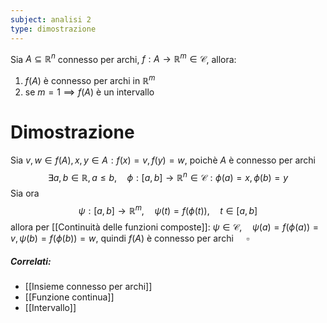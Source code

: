 ```yaml
---
subject: analisi 2
type: dimostrazione
---
```

Sia $A\subseteq\mathbb{R}^n$ connesso per archi, $f:A\to\mathbb{R}^m\in\mathcal{C}$, allora:
1. $f(A)$ è connesso per archi in $\mathbb{R}^m$
2. se $m=1\implies f(A)$ è un intervallo
# Dimostrazione
Sia $v,w\in f(A), x,y\in A:f(x)=v,f(y)=w$, poichè $A$ è connesso per archi
$$
\exists a,b\in\mathbb{R},a\le b,\quad \phi:[a,b]\to\mathbb{R}^n\in\mathcal{C}:\phi(a)=x,\phi(b)=y
$$
Sia ora
$$
\psi:[a,b]\to\mathbb{R}^m,\quad\psi(t)=f(\phi(t)),\quad t\in[a,b]
$$
allora per [[Continuità delle funzioni composte]]: $\psi\in\mathcal{C},\quad \psi(a)=f(\phi(a))=v,\psi(b)=f(\phi(b))=w$, quindi $f(A)$ è connesso per archi $\quad\square$

##### Correlati:
* [[Insieme connesso per archi]]
* [[Funzione continua]]
* [[Intervallo]]